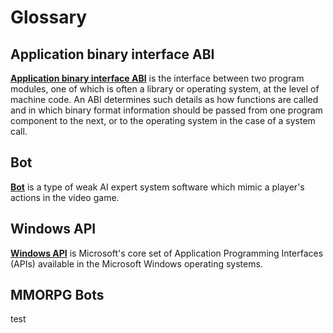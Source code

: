 # Glossary

## Application binary interface ABI

[**Application binary interface ABI**](https://en.wikipedia.org/wiki/Application_binary_interface) is the interface between two program modules, one of which is often a library or operating system, at the level of machine code. An ABI determines such details as how functions are called and in which binary format information should be passed from one program component to the next, or to the operating system in the case of a system call. 

## Bot

[**Bot**](https://en.wikipedia.org/wiki/Video_game_bot) is a type of weak AI expert system software which mimic a player's actions in the video game.

## Windows API

[**Windows API**](https://en.wikipedia.org/wiki/Windows_API) is Microsoft's core set of Application Programming Interfaces (APIs) available in the Microsoft Windows operating systems.

## MMORPG Bots

test